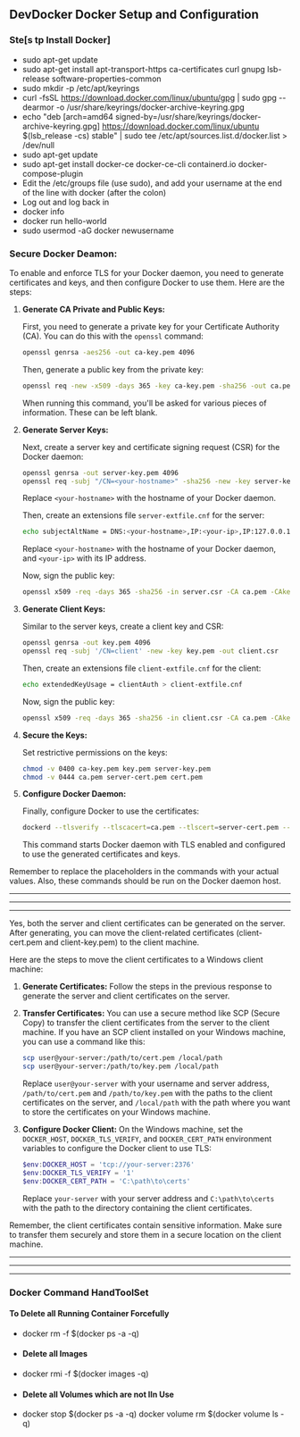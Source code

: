 ## DevDocker Docker Setup and Configuration 

### Ste[s tp Install Docker]

- sudo apt-get update
- sudo apt-get install apt-transport-https ca-certificates curl gnupg lsb-release software-properties-common
- sudo mkdir -p /etc/apt/keyrings
- curl -fsSL https://download.docker.com/linux/ubuntu/gpg | sudo gpg --dearmor -o /usr/share/keyrings/docker-archive-keyring.gpg
- echo "deb [arch=amd64 signed-by=/usr/share/keyrings/docker-archive-keyring.gpg] https://download.docker.com/linux/ubuntu $(lsb_release -cs) stable" | sudo tee /etc/apt/sources.list.d/docker.list > /dev/null
- sudo apt-get update
- sudo apt-get install docker-ce docker-ce-cli containerd.io docker-compose-plugin
- Edit the /etc/groups file (use sudo), and add your username at the end of the line with docker (after the colon)
- Log out and log back in
- docker info
- docker run hello-world
- sudo usermod -aG docker newusername


### Secure Docker Deamon:

To enable and enforce TLS for your Docker daemon, you need to generate certificates and keys, and then configure Docker to use them. Here are the steps:

1. **Generate CA Private and Public Keys:**

   First, you need to generate a private key for your Certificate Authority (CA). You can do this with the `openssl` command:

   ```bash
   openssl genrsa -aes256 -out ca-key.pem 4096
   ```

   Then, generate a public key from the private key:

   ```bash
   openssl req -new -x509 -days 365 -key ca-key.pem -sha256 -out ca.pem
   ```

   When running this command, you'll be asked for various pieces of information. These can be left blank.

2. **Generate Server Keys:**

   Next, create a server key and certificate signing request (CSR) for the Docker daemon:

   ```bash
   openssl genrsa -out server-key.pem 4096
   openssl req -subj "/CN=<your-hostname>" -sha256 -new -key server-key.pem -out server.csr
   ```

   Replace `<your-hostname>` with the hostname of your Docker daemon.

   Then, create an extensions file `server-extfile.cnf` for the server:

   ```bash
   echo subjectAltName = DNS:<your-hostname>,IP:<your-ip>,IP:127.0.0.1 > server-extfile.cnf
   ```

   Replace `<your-hostname>` with the hostname of your Docker daemon, and `<your-ip>` with its IP address.

   Now, sign the public key:

   ```bash
   openssl x509 -req -days 365 -sha256 -in server.csr -CA ca.pem -CAkey ca-key.pem -CAcreateserial -out server-cert.pem -extfile server-extfile.cnf
   ```

3. **Generate Client Keys:**

   Similar to the server keys, create a client key and CSR:

   ```bash
   openssl genrsa -out key.pem 4096
   openssl req -subj '/CN=client' -new -key key.pem -out client.csr
   ```

   Then, create an extensions file `client-extfile.cnf` for the client:

   ```bash
   echo extendedKeyUsage = clientAuth > client-extfile.cnf
   ```

   Now, sign the public key:

   ```bash
   openssl x509 -req -days 365 -sha256 -in client.csr -CA ca.pem -CAkey ca-key.pem -CAcreateserial -out cert.pem -extfile client-extfile.cnf
   ```

4. **Secure the Keys:**

   Set restrictive permissions on the keys:

   ```bash
   chmod -v 0400 ca-key.pem key.pem server-key.pem
   chmod -v 0444 ca.pem server-cert.pem cert.pem
   ```

5. **Configure Docker Daemon:**

   Finally, configure Docker to use the certificates:

   ```bash
   dockerd --tlsverify --tlscacert=ca.pem --tlscert=server-cert.pem --tlskey=server-key.pem -H=0.0.0.0:2376
   ```

   This command starts Docker daemon with TLS enabled and configured to use the generated certificates and keys.

Remember to replace the placeholders in the commands with your actual values. Also, these commands should be run on the Docker daemon host.



*************************************
*************************************
***********************************


Yes, both the server and client certificates can be generated on the server. After generating, you can move the client-related certificates (client-cert.pem and client-key.pem) to the client machine.

Here are the steps to move the client certificates to a Windows client machine:

1. **Generate Certificates:** Follow the steps in the previous response to generate the server and client certificates on the server.

2. **Transfer Certificates:** You can use a secure method like SCP (Secure Copy) to transfer the client certificates from the server to the client machine. If you have an SCP client installed on your Windows machine, you can use a command like this:

   ```bash
   scp user@your-server:/path/to/cert.pem /local/path
   scp user@your-server:/path/to/key.pem /local/path
   ```

   Replace `user@your-server` with your username and server address, `/path/to/cert.pem` and `/path/to/key.pem` with the paths to the client certificates on the server, and `/local/path` with the path where you want to store the certificates on your Windows machine.

3. **Configure Docker Client:** On the Windows machine, set the `DOCKER_HOST`, `DOCKER_TLS_VERIFY`, and `DOCKER_CERT_PATH` environment variables to configure the Docker client to use TLS:

   ```powershell
   $env:DOCKER_HOST = 'tcp://your-server:2376'
   $env:DOCKER_TLS_VERIFY = '1'
   $env:DOCKER_CERT_PATH = 'C:\path\to\certs'
   ```

   Replace `your-server` with your server address and `C:\path\to\certs` with the path to the directory containing the client certificates.

Remember, the client certificates contain sensitive information. Make sure to transfer them securely and store them in a secure location on the client machine.

*************************************
***********************************
************************************


### Docker Command HandToolSet

#### To Delete all Running Container Forcefully
- docker rm -f $(docker ps -a -q)
- #### Delete all Images
- docker rmi -f $(docker images -q)
- #### Delete all Volumes which are not IIn Use
- docker stop $(docker ps -a -q)
docker volume rm $(docker volume ls -q)
